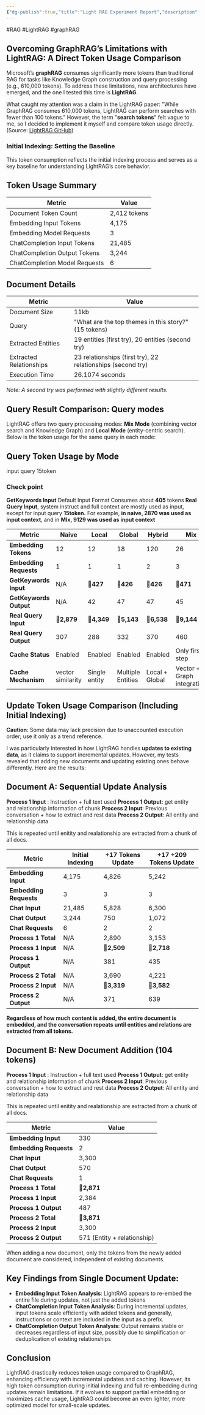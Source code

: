```yaml
---
{"dg-publish":true,"title":"Light RAG Experiment Report","description":null,"permalink":"/projects/library/en/light-rag-experiment-report/","dgPassFrontmatter":true,"noteIcon":"0","created":"2025-03-17T18:15:39.081+09:00","updated":"2025-03-18T01:47:12.055+09:00"}
---
```


#RAG #LightRAG #graphRAG
## Overcoming GraphRAG’s Limitations with LightRAG: A Direct Token Usage Comparison

Microsoft’s **graphRAG** consumes significantly more tokens than traditional RAG for tasks like Knowledge Graph construction and query processing (e.g., 610,000 tokens). To address these limitations, new architectures have emerged, and the one I tested this time is **LightRAG**.

What caught my attention was a claim in the LightRAG paper: "While GraphRAG consumes 610,000 tokens, LightRAG can perform searches with fewer than 100 tokens." However, the term "**search tokens**" felt vague to me, so I decided to implement it myself and compare token usage directly. (Source: [LightRAG GitHub](https://github.com/HKUDS/LightRAG))

### Initial Indexing: Setting the Baseline

This token consumption reflects the initial indexing process and serves as a key baseline for understanding LightRAG’s core behavior.


## Token Usage Summary

|Metric|Value|
|---|---|
|Document Token Count|2,412 tokens|
|Embedding Input Tokens|4,175|
|Embedding Model Requests|3|
|ChatCompletion Input Tokens|21,485|
|ChatCompletion Output Tokens|3,244|
|ChatCompletion Model Requests|6|

## Document Details

|Metric|Value|
|---|---|
|Document Size|11kb|
|Query|"What are the top themes in this story?" (15 tokens)|
|Extracted Entities|19 entities (first try), 20 entities (second try)|
|Extracted Relationships|23 relationships (first try), 22 relationships (second try)|
|Execution Time|26.1074 seconds|

_Note: A second try was performed with slightly different results._



## Query Result Comparison: Query modes
LightRAG offers two query processing modes: **Mix Mode** (combining vector search and Knowledge Graph) and **Local Mode** (entity-centric search). Below is the token usage for the same query in each mode:


## Query Token Usage by Mode

input query 15token

### **Check point**
**GetKeywords Input** Default Input Format Consumes about **405** tokens
**Real Query Input**, system instruct and full context are mostly used as input, except for input query **15token.**
For example, **in naive, 2870 was used as input context**, and in **MIx, 9129 was used as input context**

| Metric                 | Naive                | Local           | Global            | Hybrid         | Mix                           |
| ---------------------- | -------------------- | --------------- | ----------------- | -------------- | ----------------------------- |
| **Embedding Tokens**   | 12                   | 12              | 18                | 120            | 26                            |
| **Embedding Requests** | 1                    | 1               | 1                 | 2              | 3                             |
| **GetKeywords Input**  | N/A                  | 🔵**427**<br>   | 🔵**426**<br>     | 🔵**426**      | 🔵**471**                     |
| **GetKeywords Output** | N/A                  | 42              | 47                | 47             | 45                            |
| **Real Query Input**   | 🔴**2,879**<br>      | 🔴**4,349**<br> | 🔴**5,143**<br>   | 🔴**6,538**    | 🔴**9,144**                   |
| **Real Query Output**  | 307                  | 288             | 332               | 370            | 460                           |
| **Cache Status**       | Enabled              | Enabled         | Enabled           | Enabled        | Only first step               |
| **Cache Mechanism**    | vector<br>similarity | Single entity   | Multiple Entities | Local + Global | Vector + Graph<br>integration |


## Update Token Usage Comparison (Including Initial Indexing)
**Caution**: Some data may lack precision due to unaccounted execution order; use it only as a trend reference.

I was particularly interested in how LightRAG handles **updates to existing data**, as it claims to support incremental updates. However, my tests revealed that adding new documents and updating existing ones behave differently. Here are the results:
## Document A: Sequential Update Analysis

**Process 1 Input** :  Instruction + full text used
**Process 1 Output**: get entity and relationship information of chunk
**Process 2 Input**: Previous conversation + how to extract and rest data
**Process 2 Output**: All entity and relationship data

This is repeated until enitity and realationship are extracted from a chunk of all docs.

| Metric                 | Initial Indexing | +17 Tokens Update | +17 +209 Tokens Update |
| ---------------------- | ---------------- | ----------------- | ---------------------- |
| **Embedding Input**    | 4,175            | 4,826             | 5,242                  |
| **Embedding Requests** | 3                | 3                 | 3                      |
| **Chat Input**         | 21,485           | 5,828             | 6,300                  |
| **Chat Output**        | 3,244            | 750               | 1,072                  |
| **Chat Requests**      | 6                | 2                 | 2                      |
| **Process 1 Total**    | N/A              | 2,890             | 3,153                  |
| **Process 1 Input**    | N/A              | 🔵**2,509**       | 🔵**2,718**<br>        |
| **Process 1 Output**   | N/A              | 381<br>           | 435<br>                |
| **Process 2 Total**    | N/A              | 3,690             | 4,221                  |
| **Process 2 Input**    | N/A              | 🔴**3,319**<br>   | 🔴**3,582**<br>        |
| **Process 2 Output**   | N/A              | 371<br>           | 639<br>                |


**Regardless of how much content is added, the entire document is embedded, and the conversation repeats until entities and relations are extracted from all tokens.**

## Document B: New Document Addition (104 tokens)

**Process 1 Input** :  Instruction + full text used
**Process 1 Output**: get entity and relationship information of chunk
**Process 2 Input**: Previous conversation + how to extract and rest data
**Process 2 Output**: All entity and relationship data

This is repeated until enitity and realationship are extracted from a chunk of all docs.

| Metric                 | Value                       |
| ---------------------- | --------------------------- |
| **Embedding Input**    | 330                         |
| **Embedding Requests** | 2                           |
| **Chat Input**         | 3,300                       |
| **Chat Output**        | 570                         |
| **Chat Requests**      | 1                           |
| **Process 1 Total**    | 🔵**2,871**                 |
| **Process 1 Input**    | 2,384                       |
| **Process 1 Output**   | 487                         |
| **Process 2 Total**    | 🔴**3,871**                 |
| **Process 2 Input**    | 3,300                       |
| **Process 2 Output**   | 571 (Entity + relationship) |

When adding a new document, only the tokens from the newly added document are considered, independent of existing documents.


## Key Findings from Single Document Update:

- **Embedding Input Token Analysis**: LightRAG appears to re-embed the entire file during updates, not just the added tokens
- **ChatCompletion Input Token Analysis**: During incremental updates, input tokens scale efficiently with added tokens and generally, instructions or context are included in the input as a prefix.
- **ChatCompletion Output Token Analysis**: Output remains stable or decreases regardless of input size, possibly due to simplification or deduplication of existing relationships



## Conclusion
LightRAG drastically reduces token usage compared to GraphRAG, enhancing efficiency with incremental updates and caching. However, its high token consumption during initial indexing and full re-embedding during updates remain limitations. If it evolves to support partial embedding or maximizes cache usage, LightRAG could become an even lighter, more optimized model for small-scale updates.



